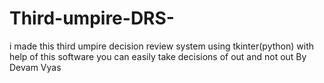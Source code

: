 # Third-umpire-DRS-
i made this third umpire decision review system using tkinter(python) with help of this software you can easily take decisions of out and not out
By Devam Vyas
